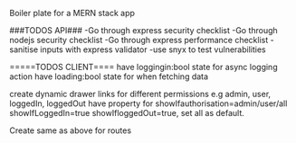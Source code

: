 Boiler plate for a MERN stack app

###TODOS API###
-Go through express security checklist
-Go through nodejs security checklist
-Go through express performance checklist
-sanitise inputs with express validator
-use snyx to test vulnerabilities

=====TODOS CLIENT====
have loggingin:bool state for async logging action
have loading:bool state for when fetching data

create dynamic drawer links for different permissions e.g admin, user, loggedIn, loggedOut
have property for showIfauthorisation=admin/user/all showIfLoggedIn=true showIfloggedOut=true, set all as default.

Create same as above for routes
